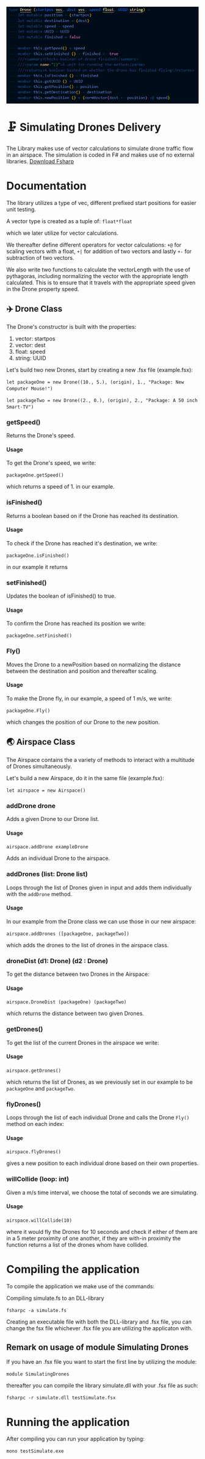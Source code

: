 ![DroneTrafficFlow](/DRONE.png)
# 🗜 Simulating Drones Delivery
The Library makes use of vector calculations to simulate drone traffic flow in an airspace. The simulation is coded in F# and makes use of no external libraries.
[Download Fsharp](https://docs.microsoft.com/en-us/dotnet/fsharp/get-started/install-fsharp
)

# Documentation
The library utilizes a type of vec, different prefixed start positions for easier unit testing.

A vector type is created as a tuple of:
```float*float```

which we later utilize for vector calculations.

We thereafter define different operators for vector calculations: ```+@``` for scaling vectors with a float, ```+|``` for addition of two vectors and lastly ```+-``` for subtraction of two vectors.

We also write two functions to calculate the vectorLength with the use of pythagoras, including normalizing the vector with the appropriate length calculated. This is to ensure that it travels with the appropriate speed given in the Drone property speed.
## ✈️ Drone Class
The Drone's constructor is built with the properties: 
1. vector: startpos
2. vector: dest
3. float: speed
4. string: UUID

Let's build two new Drones, start by creating a new .fsx file (example.fsx):


```let packageOne = new Drone((10., 5.), (origin), 1., "Package: New Computer Mouse!")```

```let packageTwo = new Drone((2., 0.), (origin), 2., "Package: A 50 inch Smart-TV")```

### getSpeed()
Returns the Drone's speed.
#### Usage
To get the Drone's speed, we write:

```packageOne.getSpeed()```

which returns a speed of 1. in our example.
### isFinished()
Returns a boolean based on if the Drone has reached its destination.
#### Usage
To check if the Drone has reached it's destination, we write:

```packageOne.isFinished()```

 in our example it returns 

### setFinished()
Updates the boolean of isFinished() to true.
#### Usage
To confirm the Drone has reached its position we write:

```packageOne.setFinished()```
### Fly()
Moves the Drone to a newPosition based on normalizing the distance between the destination and position and thereafter scaling.
#### Usage
To make the Drone fly, in our example, a speed of 1 m/s, we write:

```packageOne.Fly()```

which changes the position of our Drone to the new position.
## 🌏 Airspace Class
The Airspace contains the a variety of methods to interact with a multitude of Drones simultaneously.

Let's build a new Airspace, do it in the same file (example.fsx):

```let airspace = new Airspace()```

### addDrone drone
Adds a given Drone to our Drone list.

#### Usage
```airspace.addDrone exampleDrone```

Adds an individual Drone to the airspace.

### addDrones (list: Drone list)
Loops through the list of Drones given in input and adds them individually with the ```addDrone``` method. 
#### Usage
In our example from the Drone class we can use those in our new airspace:

```airspace.addDrones ([packageOne, packageTwo])```

which adds the drones to the list of drones in the airspace class.

### droneDist (d1: Drone) (d2 : Drone)
To get the distance between two Drones in the Airspace:

#### Usage
```airspace.DroneDist (packageOne) (packageTwo) ```

which returns the distance between two given Drones.

### getDrones() 
To get the list of the current Drones in the airspace we write:

#### Usage
```airspace.getDrones()```

which returns the list of Drones, as we previously set in our example to be ```packageOne``` and ```packageTwo```.

### flyDrones() 
Loops through the list of each individual Drone and calls the Drone ```Fly()``` method on each index:

#### Usage
```airspace.flyDrones()```

gives a new position to each individual drone based on their own properties. 
### willCollide (loop: int) 
Given a m/s time interval, we choose the total of seconds we are simulating.
#### Usage

```airspace.willCollide(10)```

where it would fly the Drones for 10 seconds and check if either of them are in a 5 meter proximity of one another, if they are with-in proximity the function returns a list of the drones whom have collided.


# Compiling the application
To compile the application we make use of the commands:

Compiling simulate.fs to an DLL-library

```fsharpc -a simulate.fs```

Creating an executable file with both the DLL-library and .fsx file, you can change the fsx file whichever .fsx file you are utilizing the applicaton with.

## Remark on usage of module Simulating Drones
If you have an .fsx file you want to start the first line by utilizing the module: 

```module SimulatingDrones```

thereafter you can compile the library simulate.dll with your .fsx file as such:

```fsharpc -r simulate.dll testSimulate.fsx```
# Running the application
After compiling you can run your application by typing:

```mono testSimulate.exe```
